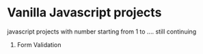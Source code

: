 # Vanilla Javascript projects

javascript projects with number starting from 1 to .... still continuing

1) Form Validation
